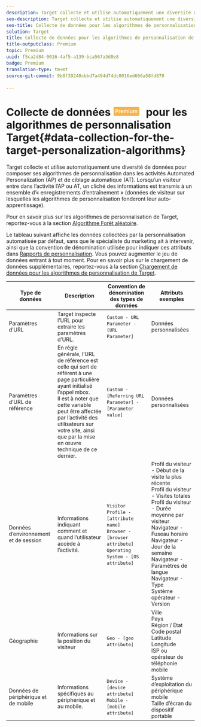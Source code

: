 ```yaml
---
description: Target collecte et utilise automatiquement une diversité de données pour composer ses algorithmes de personnalisation dans les activités Automated Personalization (AP) et de ciblage automatique (AT). Lorsqu’un visiteur entre dans l’activité l’AP ou AT, un cliché des informations est transmis à un ensemble d’« enregistrements d’entraînement » (données de visiteur sur lesquelles les algorithmes de personnalisation fonderont leur auto-apprentissage).
seo-description: Target collecte et utilise automatiquement une diversité de données pour composer ses algorithmes de personnalisation dans les activités Automated Personalization (AP) et de ciblage automatique (AT). Lorsqu’un visiteur entre dans l’activité l’AP ou AT, un cliché des informations est transmis à un ensemble d’« enregistrements d’entraînement » (données de visiteur sur lesquelles les algorithmes de personnalisation fonderont leur auto-apprentissage).
seo-title: Collecte de données pour les algorithmes de personnalisation de Target
solution: Target
title: Collecte de données pour les algorithmes de personnalisation de Target
title-outputclass: Premium
topic: Premium
uuid: f5ca2d84-0016-4af5-a139-bca567a3d0e8
badge: Premium
translation-type: tm+mt
source-git-commit: 9b8f39240cbbd7a494d74dc0016ed666a58fd870

---
```



# Collecte de données ![PREMIUM](/help/assets/premium.png) pour les algorithmes de personnalisation Target{#data-collection-for-the-target-personalization-algorithms}

Target collecte et utilise automatiquement une diversité de données pour composer ses algorithmes de personnalisation dans les activités Automated Personalization (AP) et de ciblage automatique (AT). Lorsqu’un visiteur entre dans l’activité l’AP ou AT, un cliché des informations est transmis à un ensemble d’« enregistrements d’entraînement » (données de visiteur sur lesquelles les algorithmes de personnalisation fonderont leur auto-apprentissage).

Pour en savoir plus sur les algorithmes de personnalisation de Target, reportez-vous à la section  [Algorithme Forêt aléatoire](../../c-activities/t-automated-personalization/algo-random-forest.md#concept_48F3CDAA16A848D2A84CDCD19DAAE3AA).

Le tableau suivant affiche les données collectées par la personnalisation automatisée par défaut, sans que le spécialiste du marketing ait à intervenir, ainsi que la convention de dénomination utilisée pour indiquer ces attributs dans [Rapports de personnalisation](../../c-reports/c-personalization-insights-reports/personalization-insights-reports.md#concept_A897070E1EDC403EB84CFB7A6ECAD767). Vous pouvez augmenter le jeu de données entrant à tout moment. Pour en savoir plus sur le chargement de données supplémentaires, reportez-vous à la section  [Chargement de données pour les algorithmes de personnalisation de Target](../../c-activities/t-automated-personalization/uploading-data-for-the-target-personalization-algorithms.md#concept_85EA505B37E54514A1C8AB91553FEED6).

| Type de données | Description | Convention de dénomination des types de données | Attributs exemples |
|--- |--- |--- |--- |
| Paramètres d’URL | Target inspecte l’URL pour extraire les paramètres d’URL. | `Custom - URL Parameter - [URL Parameter]` | Données personnalisées |
| Paramètres d’URL de référence | En règle générale, l’URL de référence est celle qui sert de référent à une page particulière ayant initialisé l’appel mbox.<br>Il est à noter que cette variable peut être affectée par l’activité des utilisateurs sur votre site, ainsi que par la mise en œuvre technique de ce dernier. | `Custom - [Referring URL Parameter] - [Parameter value]` | Données personnalisées |
| Données d’environnement et de session | Informations indiquant comment et quand l’utilisateur accède à l’activité. | `Visitor Profile - [attribute name]`<br>`Browser - [browser attribute]`<br>`Operating System - [OS attribute]` | Profil du visiteur - Début de la visite la plus récente<br>Profil du visiteur - Visites totales<br>Profil du visiteur - Durée moyenne par visiteur<br>Navigateur - Fuseau horaire<br>Navigateur - Jour de la semaine<br>Navigateur - Paramètres de langue<br>Navigateur - Type<br>Système opérateur - Version |
| Géographie | Informations sur la position du visiteur | `Geo - [geo attribute]` | Ville<br>Pays<br>Région / État<br>Code postal<br>Latitude<br> Longitude<br>ISP ou opérateur de téléphonie mobile |
| Données de périphérique et de mobile | Informations spécifiques au périphérique et au mobile. | `Device - [device attribute]`<br>`Mobile - [mobile attribute]` | Système d’exploitation du périphérique mobile<br>Taille d’écran du dispositif portable |

